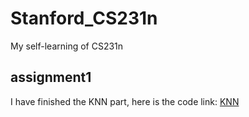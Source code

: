# Stanford_CS231n

My self-learning of CS231n

## assignment1

I have finished the KNN part, here is the code link: [KNN](https://drive.google.com/file/d/1ZtpfPpl0CZ6OLZwZCoIXTwAr81ZsRfxC/view?usp=sharing)
